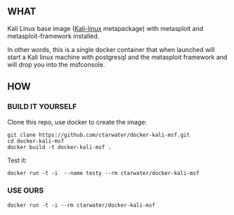 ## WHAT
Kali Linux base image ([Kali-linux](https://www.kali.org/news/kali-linux-metapackages/) metapackage) with metasploit and metasploit-framework installed.

In other words, this is a single docker container that when launched will start a Kali linux machine with postgresql and the metasploit framework and will drop you into the msfconsole.
## HOW

### BUILD IT YOURSELF

Clone this repo, use docker to create the image:
```
git clone https://github.com/ctarwater/docker-kali-msf.git
cd docker-kali-msf
docker build -t docker-kali-msf .
```

Test it:
```
docker run -t -i  --name testy --rm ctarwater/docker-kali-msf
```
### USE OURS
`docker run -t -i --rm ctarwater/docker-kali-msf`